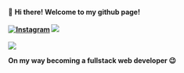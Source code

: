 👋 <b>Hi there! Welcome to my github page!<b/>
<br/><br/>
[![Instagram](https://img.shields.io/badge/Instagram-%23E4405F.svg?logo=Instagram&logoColor=white)](https://instagram.com/deardosatria_) ![](https://komarev.com/ghpvc/?username=deardosatria7)
<br/><br/>
![](https://github-readme-stats-sigma-five.vercel.app/api/top-langs/?username=deardosatria7&theme=dark&hide_border=true&include_all_commits=false&count_private=false&layout=compact)

On my way becoming a fullstack web developer 😉
